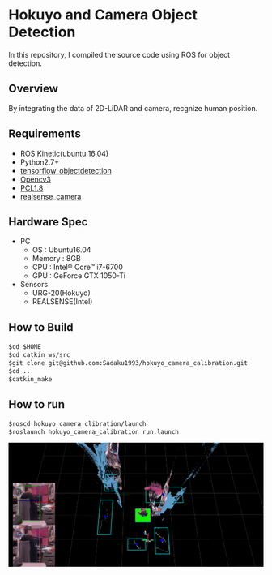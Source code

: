# Hokuyo and Camera Object Detection
In this repository, I compiled the source code using ROS for object detection.

## Overview
By integrating the data of 2D-LiDAR and camera, recgnize human position.

## Requirements
- ROS Kinetic(ubuntu 16.04)
- Python2.7+
- [tensorflow_objectdetection](https://github.com/tensorflow/models/tree/master/research/object_detection)
- [Opencv3](https://opencv.org/)
- [PCL1.8](https://pointcloud.org/)
- [realsense_camera](http://wiki.ros.org/realsense_camera)

## Hardware Spec
- PC
    - OS : Ubuntu16.04
    - Memory : 8GB
    - CPU : Intel® Core™ i7-6700
    - GPU : GeForce GTX 1050-Ti
- Sensors
    - URG-20(Hokuyo)
    - REALSENSE(Intel)

## How to Build

```
$cd $HOME
$cd catkin_ws/src
$git clone git@github.com:Sadaku1993/hokuyo_camera_calibration.git
$cd ..
$catkin_make
```

## How to run
```
$roscd hokuyo_camera_clibration/launch
$roslaunch hokuyo_camera_calibration run.launch
```

![Result](integration0.png)
